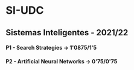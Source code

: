 # SI-UDC
## Sistemas Inteligentes - 2021/22

#### P1 - Search Strategies ->  1'0875/1'5
#### P2 - Artificial Neural Networks ->  0'75/0'75
